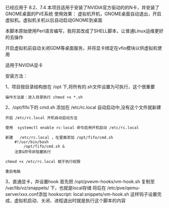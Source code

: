 已经应用于	8.2、7.4	本项目适用于安装了NVIDIA官方驱动的的N卡，并安装了GNOME桌面的PVE系统
使用效果：
	虚拟机开机，GNOME桌面自动退出，开启虚拟机。虚拟机关机以后自动启动GNOME到桌面

本脚本原始使用Perl语言编写，我将其改成了SHELL脚本，让普通Linux运维更好的去操作

开启虚拟机前自动关闭GDM等桌面服务，并将显卡绑定在vfio模块以供虚拟机使用

适用于NVIDIA显卡

安装方法：

1、项目按目录结构放在 /opt 下,将所有的.sh文件设置为可执行，这个很重要

	操作方法是：进入目录执行 chmod +x *.sh

2、/opt/fifo下的 cmd.sh 添加在 /etc/rc.local 自动启动中,没有这个文件就新建

	开启 /etc/rc.local 开机自动启动方法

  	使用  systemctl enable rc-local 命令启用开机启动 /etc/rc.local
	
  	新建	 /etc/rc.local ，在里面添加 /opt/fifo/cmd.sh	
   		#!/usr/bin/bash
     		/opt/fifo/cmd.sh &   
     	注意&符号非阻塞执行
	
  	chmod +x /etc/rc.local 赋于执行权限
	
  	重启电脑
   
3、直通显卡，并设置hook
	首先把 /opt/pvevm-hooks/vm-hook.sh 复制至 /var/lib/vz/snappets/	下，也就是local存储
 	将后在 /etc/pve/qemu-server/xxx.conf添加
  	hookscript: local:snippets/vm-hook.sh
	这样钩子设置完成，虚拟机启动、关闭、进程退出时就是执行这个脚本的内容
